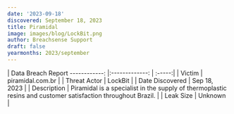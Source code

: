 ```yaml
---
date: '2023-09-18'
discovered: September 18, 2023
title: Piramidal
image: images/blog/LockBit.png
author: Breachsense Support
draft: false
yearmonths: 2023/september
---
```



| Data Breach Report
------------:     |:-------------:    | :-----:|
| Victim      | piramidal.com.br      | 
| Threat Actor      | LockBit      | 
| Date Discovered      | Sep 18, 2023      | 
| Description      | Piramidal is a specialist in the supply of thermoplastic resins and customer satisfaction throughout Brazil.      | 
| Leak Size      | Unknown      | 

